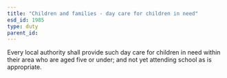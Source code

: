 ```yaml
---
title: "Children and families - day care for children in need"
esd_id: 1985
type: duty
parent_id:  
---
```


Every local authority shall provide such day care for children in need within their area who are aged five or under; and not yet attending school as is appropriate. 

